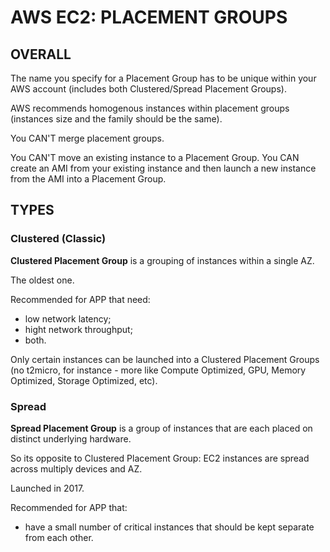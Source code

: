 # AWS EC2: PLACEMENT GROUPS


## OVERALL

The name you specify for a Placement Group has to be unique within your AWS account (includes both Clustered/Spread Placement Groups).

AWS recommends homogenous instances within placement groups (instances size and the family should be the same).

You CAN'T merge placement groups.

You CAN'T move an existing instance to a Placement Group. You CAN create an AMI from your existing instance and then launch a new instance from the AMI into a Placement Group.



## TYPES

### Clustered (Classic)

**Clustered Placement Group** is a grouping of instances within a single AZ. 

The oldest one.

Recommended for APP that need:
  - low network latency;
  - hight network throughput;
  - both.
  
Only certain instances can be launched into a Clustered Placement Groups (no t2micro, for instance - more like Compute Optimized, GPU, Memory Optimized, Storage Optimized, etc).


### Spread

**Spread Placement Group** is a group of instances that are each placed on distinct underlying hardware.

So its opposite to Clustered Placement Group: EC2 instances are spread across multiply devices and AZ.

Launched in 2017.

Recommended for APP that:
  - have a small number of critical instances that should be kept separate from each other.




























